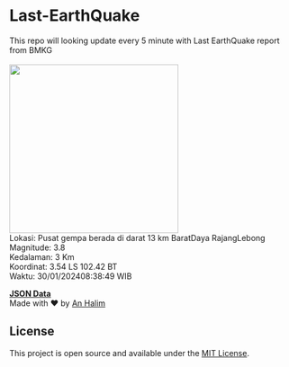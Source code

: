 # Last-EarthQuake
This repo will looking update every 5 minute with Last EarthQuake report from BMKG
<br>
<br>
<img src="https://static.bmkg.go.id/20240130083849.mmi.jpg" width="300"/>
<br>
Lokasi: Pusat gempa berada di darat 13 km BaratDaya RajangLebong <br>
Magnitude: 3.8 <br>
Kedalaman: 3 Km <br>
Koordinat: 3.54 LS 102.42 BT <br>
Waktu: 30/01/202408:38:49 WIB <br>

<a href="./data/data.json">**JSON Data**</a>
<br>
Made with ❤️ by <a href="https://github.com/an-halim">An Halim</a>
## License

This project is open source and available under the [MIT License](LICENSE).
